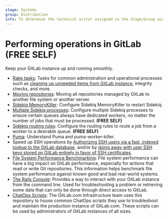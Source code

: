 ```yaml
---
stage: Systems
group: Distribution
info: To determine the technical writer assigned to the Stage/Group associated with this page, see https://about.gitlab.com/handbook/product/ux/technical-writing/#assignments
---
```


# Performing operations in GitLab **(FREE SELF)**

Keep your GitLab instance up and running smoothly.

- [Rake tasks](../../raketasks/index.md): Tasks for common administration and operational processes such as
  [cleaning up unneeded items from GitLab instance](../../raketasks/cleanup.md), integrity checks,
  and more.
- [Moving repositories](moving_repositories.md): Moving all repositories managed
  by GitLab to another file system or another server.
- [Sidekiq MemoryKiller](sidekiq_memory_killer.md): Configure Sidekiq MemoryKiller
  to restart Sidekiq.
- [Multiple Sidekiq processes](extra_sidekiq_processes.md): Configure multiple Sidekiq processes to ensure certain queues always have dedicated workers, no matter the number of jobs that must be processed. **(FREE SELF)**
- [Sidekiq routing rules](extra_sidekiq_routing.md): Configure the routing rules to route a job from a worker to a desirable queue. **(FREE SELF)**
- [Puma](puma.md): Understand Puma and puma-worker-killer.
- Speed up SSH operations by
  [Authorizing SSH users via a fast, indexed lookup to the GitLab database](fast_ssh_key_lookup.md), and/or
  by [doing away with user SSH keys stored on GitLab entirely in favor of SSH certificates](ssh_certificates.md).
- [File System Performance Benchmarking](filesystem_benchmarking.md): File system
  performance can have a big impact on GitLab performance, especially for actions
  that read or write Git repositories. This information helps benchmark
  file system performance against known good and bad real-world systems.
- [The Rails Console](rails_console.md): Provides a way to interact with your GitLab instance from the command line.
  Used for troubleshooting a problem or retrieving some data that can only be done through direct access to GitLab.
- [ChatOps Scripts](https://gitlab.com/gitlab-com/chatops): The GitLab.com Infrastructure team uses this repository to house
  common ChatOps scripts they use to troubleshoot and maintain the production instance of GitLab.com.
  These scripts can be used by administrators of GitLab instances of all sizes.
